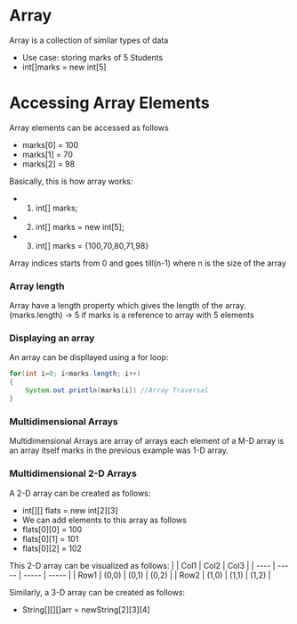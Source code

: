 # Array
Array is a collection of similar types of data
- Use case: storing marks of 5 Students
- int[]marks = new int[5]


# Accessing Array Elements
Array elements can be accessed as follows
- marks[0] = 100
- marks[1] = 70
- marks[2] = 98 

Basically, this is how array works:
- 1. int[] marks;
- 2. int[] marks = new int[5];
- 3. int[] marks = {100,70,80,71,98}

Array indices starts from 0 and goes till(n-1) where n is the size of the array

### Array length
Array have a length property which gives the length of the array. (marks.length) -> 5 if marks is a reference to array with 5 elements

### Displaying an array
An array can be displlayed using a for loop:
```java
for(int i=0; i<marks.length; i++)
{
    System.out.println(marks[i]) //Array Traversal
}
```

### Multidimensional Arrays
Multidimensional Arrays are array of arrays each element of a M-D array is an array itself marks in the previous example was 1-D array.

### Multidimensional 2-D Arrays
A 2-D array can be created as follows:
- int[][] flats = new int[2][3]
- We can add elements to this array as follows 
- flats[0][0] = 100
- flats[0][1] = 101
- flats[0][2] = 102

This 2-D array can be visualized as follows:
|      | Col1  | Col2  | Col3  |
| ---- | ----- | ----- | ----- |
| Row1 | (0,0) | (0,1) | (0,2) |
| Row2 | (1,0) | (1,1) | (1,2) |

Similarly, a 3-D array can be created as follows:
- String[][][]arr = newString[2][3][4]